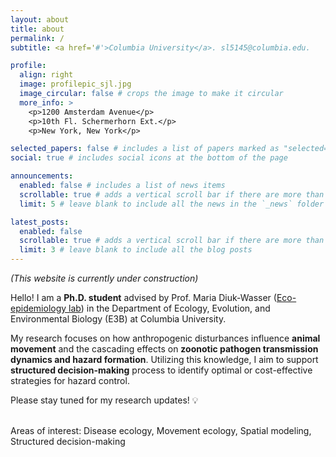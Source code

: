 ```yaml
---
layout: about
title: about
permalink: /
subtitle: <a href='#'>Columbia University</a>. sl5145@columbia.edu.

profile:
  align: right
  image: profilepic_sjl.jpg
  image_circular: false # crops the image to make it circular
  more_info: >
    <p>1200 Amsterdam Avenue</p>
    <p>10th Fl. Schermerhorn Ext.</p>
    <p>New York, New York</p>

selected_papers: false # includes a list of papers marked as "selected={true}"
social: true # includes social icons at the bottom of the page

announcements:
  enabled: false # includes a list of news items
  scrollable: true # adds a vertical scroll bar if there are more than 3 news items
  limit: 5 # leave blank to include all the news in the `_news` folder

latest_posts:
  enabled: false
  scrollable: true # adds a vertical scroll bar if there are more than 3 new posts items
  limit: 3 # leave blank to include all the blog posts
---
```


_(This website is currently under construction)_

Hello! I am a **Ph.D. student** advised by Prof. Maria Diuk-Wasser ([Eco-epidemiology lab](https://ecoepidemiologylab.e3b.columbia.edu/)) in the Department of Ecology, Evolution, and Environmental Biology (E3B) at Columbia University.

My research focuses on how anthropogenic disturbances influence **animal movement** and the cascading effects on **zoonotic pathogen transmission dynamics and hazard formation**. Utilizing this knowledge, I aim to support **structured decision-making** process to identify optimal or cost-effective strategies for hazard control.

Please stay tuned for my research updates! 💡 <br><br>

Areas of interest: Disease ecology, Movement ecology, Spatial modeling, Structured decision-making
